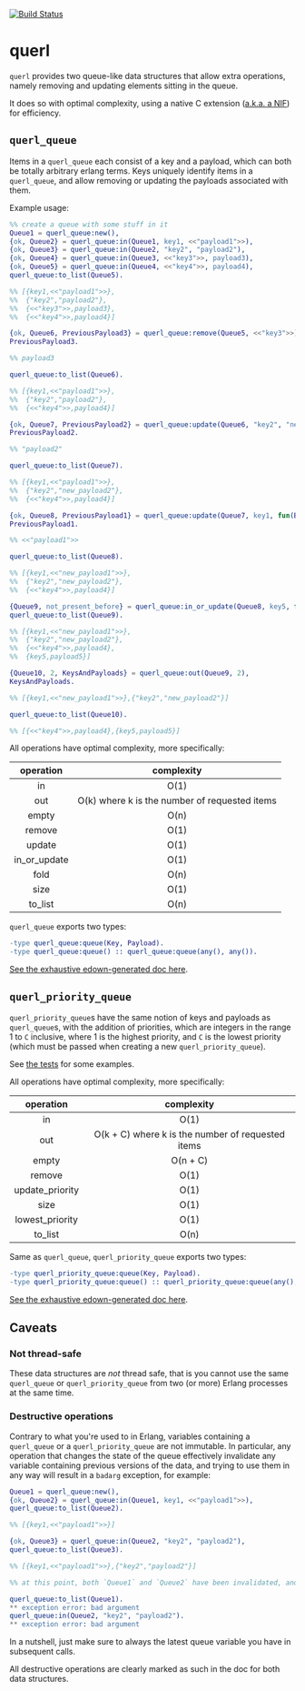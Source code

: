 [![Build Status](https://travis-ci.org/wk8/querl.svg?branch=master)](https://travis-ci.org/wk8/querl)

# querl

`querl` provides two queue-like data structures that allow extra operations, namely removing and updating elements sitting in the queue.

It does so with optimal complexity, using a native C extension ([a.k.a. a NIF](http://erlang.org/doc/tutorial/nif.html)) for efficiency.

## `querl_queue`

Items in a `querl_queue` each consist of a key and a payload, which can both be totally arbitrary erlang terms. Keys uniquely identify items in a `querl_queue`, and allow removing or updating the payloads associated with them.

Example usage:
```erl
%% create a queue with some stuff in it
Queue1 = querl_queue:new(),
{ok, Queue2} = querl_queue:in(Queue1, key1, <<"payload1">>),
{ok, Queue3} = querl_queue:in(Queue2, "key2", "payload2"),
{ok, Queue4} = querl_queue:in(Queue3, <<"key3">>, payload3),
{ok, Queue5} = querl_queue:in(Queue4, <<"key4">>, payload4),
querl_queue:to_list(Queue5).

%% [{key1,<<"payload1">>},
%%  {"key2","payload2"},
%%  {<<"key3">>,payload3},
%%  {<<"key4">>,payload4}]

{ok, Queue6, PreviousPayload3} = querl_queue:remove(Queue5, <<"key3">>),
PreviousPayload3.

%% payload3

querl_queue:to_list(Queue6).

%% [{key1,<<"payload1">>},
%%  {"key2","payload2"},
%%  {<<"key4">>,payload4}]

{ok, Queue7, PreviousPayload2} = querl_queue:update(Queue6, "key2", "new_payload2"),
PreviousPayload2.

%% "payload2"

querl_queue:to_list(Queue7).

%% [{key1,<<"payload1">>},
%%  {"key2","new_payload2"},
%%  {<<"key4">>,payload4}]

{ok, Queue8, PreviousPayload1} = querl_queue:update(Queue7, key1, fun(Bin) -> <<"new_", Bin/binary>> end),
PreviousPayload1.

%% <<"payload1">>

querl_queue:to_list(Queue8).

%% [{key1,<<"new_payload1">>},
%%  {"key2","new_payload2"},
%%  {<<"key4">>,payload4}]

{Queue9, not_present_before} = querl_queue:in_or_update(Queue8, key5, fun(_X) -> erlang:error(wont_be_called_since_key_not_present_before) end, payload5),
querl_queue:to_list(Queue9).

%% [{key1,<<"new_payload1">>},
%%  {"key2","new_payload2"},
%%  {<<"key4">>,payload4},
%%  {key5,payload5}]

{Queue10, 2, KeysAndPayloads} = querl_queue:out(Queue9, 2),
KeysAndPayloads.

%% [{key1,<<"new_payload1">>},{"key2","new_payload2"}]

querl_queue:to_list(Queue10).

%% [{<<"key4">>,payload4},{key5,payload5}]
```

All operations have optimal complexity, more specifically:

|  operation   |                  complexity                   |
|:------------:|:---------------------------------------------:|
| in           | O(1)                                          |
| out          | O(k) where k is the number of requested items |
| empty        | O(n)                                          |
| remove       | O(1)                                          |
| update       | O(1)                                          |
| in_or_update | O(1)                                          |
| fold         | O(n)                                          |
| size         | O(1)                                          |
| to_list      | O(n)                                          |

`querl_queue` exports two types:
```erl
-type querl_queue:queue(Key, Payload).
-type querl_queue:queue() :: querl_queue:queue(any(), any()).
```

[See the exhaustive edown-generated doc here](https://htmlpreview.github.io/?https://raw.githubusercontent.com/wk8/querl/master/doc/querl_queue.html).

## `querl_priority_queue`

`querl_priority_queue`s have the same notion of keys and payloads as `querl_queue`s, with the addition of priorities, which are integers in the range 1 to `C` inclusive, where 1 is the highest priority, and `C` is the lowest priority (which must be passed when creating a new `querl_priority_queue`).

See [the tests](https://github.com/wk8/querl/blob/master/test/querl_priority_queue_tests.erl) for some examples.

All operations have optimal complexity, more specifically:

|     operation      |                    complexity                     |
|:------------------:|:-------------------------------------------------:|
| in                 | O(1)                                              |
| out                | O(k + C) where k is the number of requested items |
| empty              | O(n + C)                                          |
| remove             | O(1)                                              |
| update_priority    | O(1)                                              |
| size               | O(1)                                              |
| lowest_priority    | O(1)                                              |
| to_list            | O(n)                                              |

Same as `querl_queue`, `querl_priority_queue` exports two types:
```erl
-type querl_priority_queue:queue(Key, Payload).
-type querl_priority_queue:queue() :: querl_priority_queue:queue(any(), any()).
```

[See the exhaustive edown-generated doc here](https://htmlpreview.github.io/?https://raw.githubusercontent.com/wk8/querl/master/doc/querl_priority_queue.html).

## Caveats

### Not thread-safe

These data structures are _not_ thread safe, that is you cannot use the same `querl_queue` or `querl_priority_queue` from two (or more) Erlang processes at the same time.

### Destructive operations

Contrary to what you're used to in Erlang, variables containing a `querl_queue` or a `querl_priority_queue` are not immutable. In particular, any operation that changes the state of the queue effectively invalidate any variable containing previous versions of the data, and trying to use them in any way will result in a `badarg` exception, for example:

```erl
Queue1 = querl_queue:new(),
{ok, Queue2} = querl_queue:in(Queue1, key1, <<"payload1">>),
querl_queue:to_list(Queue2).

%% [{key1,<<"payload1">>}]

{ok, Queue3} = querl_queue:in(Queue2, "key2", "payload2"),
querl_queue:to_list(Queue3).

%% [{key1,<<"payload1">>},{"key2","payload2"}]

%% at this point, both `Queue1` and `Queue2` have been invalidated, and trying to use them in any will result in `badarg` exceptions:

querl_queue:to_list(Queue1).
** exception error: bad argument
querl_queue:in(Queue2, "key2", "payload2").
** exception error: bad argument
```

In a nutshell, just make sure to always the latest queue variable you have in subsequent calls.

All destructive operations are clearly marked as such in the doc for both data structures.
